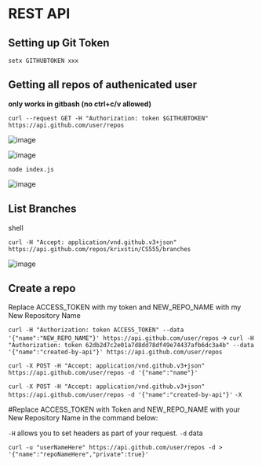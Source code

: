 # REST API

## Setting up Git Token
`setx GITHUBTOKEN xxx`

## Getting all repos of authenicated user
**only works in gitbash (no ctrl+c/v allowed)**

`curl --request GET -H "Authorization: token $GITHUBTOKEN" https://api.github.com/user/repos`

![image](https://user-images.githubusercontent.com/55266110/112711097-2747ee80-8e9c-11eb-8da6-fd7cfe672e8c.png)

![image](https://user-images.githubusercontent.com/55266110/112711102-2f079300-8e9c-11eb-9ba5-cc7c820fad24.png)

`node index.js`

![image](https://user-images.githubusercontent.com/55266110/112711180-cc62c700-8e9c-11eb-92dd-5e194dd159df.png)


## List Branches

shell

`curl -H "Accept: application/vnd.github.v3+json" https://api.github.com/repos/krixstin/CS555/branches`

![image](https://user-images.githubusercontent.com/55266110/112711450-dc7ba600-8e9e-11eb-9937-c5e2ee54a687.png)

## Create a repo 

Replace ACCESS_TOKEN with my token and NEW_REPO_NAME with my New Repository Name

`curl -H "Authorization: token ACCESS_TOKEN" --data '{"name":"NEW_REPO_NAME"}' https://api.github.com/user/repos`
-> `curl -H "Authorization: token 62db2d7c2e01a7d8dd78df49e74437afb6dc3a4b" --data '{"name":"created-by-api"}' https://api.github.com/user/repos`

`curl -X POST -H "Accept: application/vnd.github.v3+json" https://api.github.com/user/repos -d '{"name":"name"}'`

`curl -X POST -H "Accept: application/vnd.github.v3+json" https://api.github.com/user/repos -d '{"name":"created-by-api"}'`
`-X` 

#Replace ACCESS_TOKEN with Token and NEW_REPO_NAME with your New Repository Name in the command below:

`-H` allows you to set headers as part of your request.
`-d` data


`curl -u "userNameHere" https://api.github.com/user/repos -d > '{"name":"repoNameHere","private":true}'`

